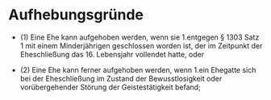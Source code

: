 # Aufhebungsgründe

- (1) Eine Ehe kann aufgehoben werden, wenn sie 1.entgegen § 1303 Satz 1 mit einem Minderjährigen geschlossen worden ist, der im Zeitpunkt der Eheschließung das 16. Lebensjahr vollendet hatte, oder

- (2) Eine Ehe kann ferner aufgehoben werden, wenn 1.ein Ehegatte sich bei der Eheschließung im Zustand der Bewusstlosigkeit oder vorübergehender Störung der Geistestätigkeit befand;

